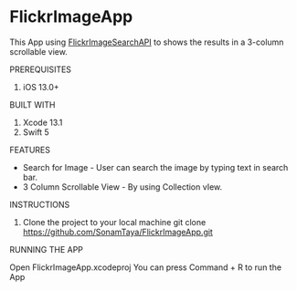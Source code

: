 # FlickrImageApp

This App using [FlickrImageSearchAPI](https://api.flickr.com/services/rest/?method=flickr.photos.search&api_key=96358825614a5d3b1a1c3fd87fca2b47&format=json&nojsoncallback=1&text=kittens) to shows the results in a 3-column scrollable view.

PREREQUISITES

1. iOS 13.0+

BUILT WITH

1.  Xcode 13.1
2.  Swift 5

FEATURES

* Search for Image - User can search the image by typing text in search bar.
* 3 Column Scrollable View - By using Collection vIew.


INSTRUCTIONS

1. Clone the project to your local machine
	git clone https://github.com/SonamTaya/FlickrImageApp.git

RUNNING THE APP

Open FlickrImageApp.xcodeproj
You can press Command + R to run the App
